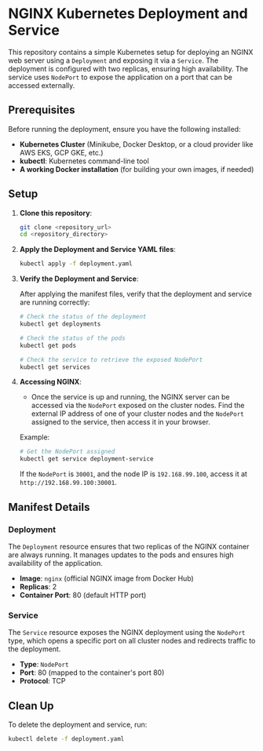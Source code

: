 # NGINX Kubernetes Deployment and Service

This repository contains a simple Kubernetes setup for deploying an NGINX web server using a `Deployment` and exposing it via a `Service`. The deployment is configured with two replicas, ensuring high availability. The service uses `NodePort` to expose the application on a port that can be accessed externally.

## Prerequisites

Before running the deployment, ensure you have the following installed:

- **Kubernetes Cluster** (Minikube, Docker Desktop, or a cloud provider like AWS EKS, GCP GKE, etc.)
- **kubectl**: Kubernetes command-line tool
- **A working Docker installation** (for building your own images, if needed)

## Setup

1. **Clone this repository**:

    ```bash
    git clone <repository_url>
    cd <repository_directory>
    ```

2. **Apply the Deployment and Service YAML files**:

    ```bash
    kubectl apply -f deployment.yaml
    ```

3. **Verify the Deployment and Service**:

    After applying the manifest files, verify that the deployment and service are running correctly:

    ```bash
    # Check the status of the deployment
    kubectl get deployments
    
    # Check the status of the pods
    kubectl get pods

    # Check the service to retrieve the exposed NodePort
    kubectl get services
    ```

4. **Accessing NGINX**:

    - Once the service is up and running, the NGINX server can be accessed via the `NodePort` exposed on the cluster nodes. Find the external IP address of one of your cluster nodes and the `NodePort` assigned to the service, then access it in your browser.

    Example:

    ```bash
    # Get the NodePort assigned
    kubectl get service deployment-service
    ```

    If the `NodePort` is `30001`, and the node IP is `192.168.99.100`, access it at `http://192.168.99.100:30001`.

## Manifest Details

### Deployment

The `Deployment` resource ensures that two replicas of the NGINX container are always running. It manages updates to the pods and ensures high availability of the application.

- **Image**: `nginx` (official NGINX image from Docker Hub)
- **Replicas**: 2
- **Container Port**: 80 (default HTTP port)

### Service

The `Service` resource exposes the NGINX deployment using the `NodePort` type, which opens a specific port on all cluster nodes and redirects traffic to the deployment.

- **Type**: `NodePort`
- **Port**: 80 (mapped to the container's port 80)
- **Protocol**: TCP

## Clean Up

To delete the deployment and service, run:

```bash
kubectl delete -f deployment.yaml
